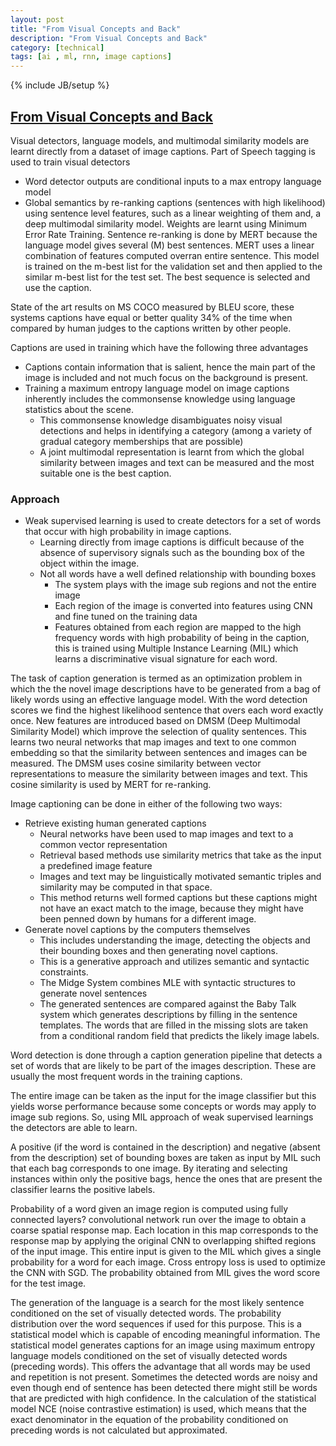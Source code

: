 ```yaml
---
layout: post
title: "From Visual Concepts and Back"
description: "From Visual Concepts and Back"
category: [technical]
tags: [ai , ml, rnn, image captions]
---
```

{% include JB/setup %}

## [From Visual Concepts and Back]( http://arxiv.org/abs/1411.4952)

Visual detectors, language models, and multimodal similarity models are learnt directly from a dataset of image captions. Part of Speech tagging is used to train visual detectors 

- Word detector outputs are conditional inputs to a max entropy language model 
- Global semantics by re-ranking captions (sentences with high likelihood) using sentence level features, such as a linear weighting of them and, a deep multimodal similarity model. Weights are learnt using Minimum Error Rate Training. Sentence re-ranking is done by MERT because the language model gives several (M) best sentences. MERT uses a linear combination of features computed overran entire sentence. This model is trained on the m-best list for the validation set and then applied to the similar m-best list for the test set. The best sequence is selected and use the caption. 

State of the art results on MS COCO measured by BLEU score, these systems captions have equal or better quality 34% of the time when compared by human judges to the captions written by other people. 

Captions are used in training which have the following three advantages 

- Captions contain information that is salient, hence the main part of the image is included and not much focus on the background is present.
- Training a maximum entropy language model on image captions inherently includes the commonsense knowledge using language statistics about the scene.
	- This commonsense knowledge disambiguates noisy visual detections and helps in identifying a category (among a variety of gradual category memberships that are possible)
	- A joint multimodal representation is learnt from which the global similarity between images and text can be measured and the most suitable one is the best caption. 

### Approach

- Weak supervised learning is used to create detectors for a set of words that occur with high probability in image captions. 
	- Learning directly from image captions is difficult because of the absence of supervisory signals such as the bounding box of the object within the image.
	- Not all words have a well defined relationship with bounding boxes 
		- The system plays with the image sub regions and not the entire image 
		- Each region of the image is converted into features using CNN and fine tuned on the training data
		- Features obtained from each region are mapped to the high frequency words with high probability of being in the caption, this is trained using Multiple Instance Learning (MIL) which learns a discriminative visual signature for each word.

The task of caption generation is termed as an optimization problem in which the the novel image descriptions have to be generated from a bag of likely words using an effective language model. With the word detection scores we find the highest likelihood sentence that overs each word exactly once. New features are introduced based on DMSM (Deep Multimodal Similarity Model) which improve the selection of quality sentences. This learns two neural networks that map images and text to one common embedding so that the similarity between sentences and images can be measured. The DMSM uses cosine similarity between vector representations to measure the similarity between images and text. This cosine similarity is used by MERT for re-ranking. Image captioning can be done in either of the following two ways:- Retrieve existing human generated captions 	- Neural networks have been used to map images and text to a common vector representation 	- Retrieval based methods use similarity metrics that take as the input a predefined image feature 	- Images and text may be linguistically motivated semantic triples and similarity may be computed in that space. 	- This method returns well formed captions but these captions might not have an exact match to the image, because they might have been penned down by humans for a different image.- Generate novel captions by the computers themselves	- This includes understanding the image, detecting the objects and their bounding boxes and then generating novel captions. 	- This is a generative approach and utilizes semantic and syntactic constraints. 	- The Midge System combines MLE with syntactic structures to generate novel sentences	- The generated sentences are compared against the Baby Talk system which generates descriptions by filling in the sentence templates. The words that are filled in the missing slots are taken from a conditional random field that predicts the likely image labels. Word detection is done through a caption generation pipeline that detects a set of words that are likely to be part of the images description. These are usually the most frequent words in the training captions. The entire image can be taken as the input for the image classifier but this yields worse performance because some concepts or words may apply to image sub regions. So, using MIL approach of weak supervised learnings the detectors are able to learn. A positive (if the word is contained in the description) and negative (absent from the description) set of bounding boxes are taken as input by MIL such that each bag corresponds to one image. By iterating and selecting instances within only the positive bags, hence the ones that are present the classifier learns the positive labels. Probability of a word given an image region is computed using fully connected layers? convolutional network run over the image to obtain a coarse spatial response map. Each location in this map corresponds to the response map by applying the original CNN to overlapping shifted regions of the input image. This entire input is given to the MIL which gives a single probability for a word for each image. Cross entropy loss is used to optimize the CNN with SGD. The probability obtained from MIL gives the word score for the test image. 

The generation of the language is a search for the most likely sentence conditioned on the set of visually detected words. The probability distribution over the word sequences if used for this purpose. This is a statistical model which is capable of encoding meaningful information. The statistical model generates captions for an image using maximum entropy language models conditioned on the set of visually detected words (preceding words). This offers the advantage that all words may be used and repetition is not present. Sometimes the detected words are noisy and even though end of sentence has been detected there might still be words that are predicted with high confidence. In the calculation of the statistical model NCE (noise contrastive estimation) is used, which means that the exact denominator in the equation of the probability conditioned on preceding words is not calculated but approximated. 